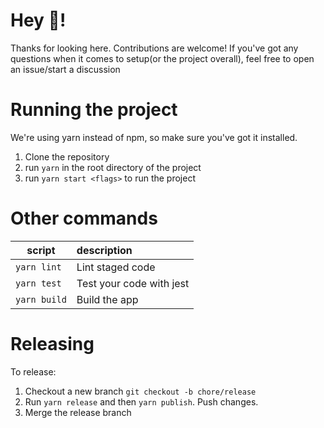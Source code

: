 # Hey 👋!
Thanks for looking here. Contributions are welcome! If you've got any questions when it comes to setup(or the project overall), feel free to open an issue/start a discussion


# Running the project
We're using yarn instead of npm, so make sure you've got it installed.

1. Clone the repository
2. run `yarn` in the root directory of the project
3. run `yarn start <flags>` to run the project

# Other commands

| script           | description                        |
| ---------------- | :--------------------------------- |
| `yarn lint`  | Lint staged code                   |
| `yarn test ` | Test your code with jest           |
| `yarn build` | Build the app                      |

# Releasing

To release:

1. Checkout a new branch `git checkout -b chore/release`
2. Run `yarn release` and then `yarn publish`. Push changes.
3. Merge the release branch